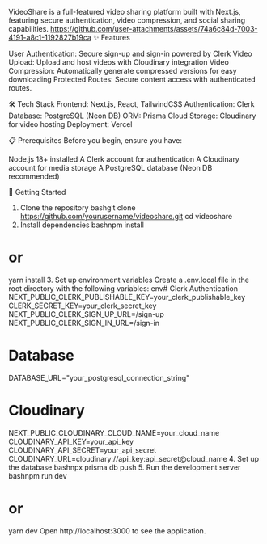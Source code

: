 VideoShare is a full-featured video sharing platform built with Next.js, featuring secure authentication, video compression, and social sharing capabilities.
https://github.com/user-attachments/assets/74a6c84d-7003-4191-a8c1-1192827b19ca
✨ Features

User Authentication: Secure sign-up and sign-in powered by Clerk
Video Upload: Upload and host videos with Cloudinary integration
Video Compression: Automatically generate compressed versions for easy downloading
Protected Routes: Secure content access with authenticated routes.


🛠️ Tech Stack
Frontend: Next.js, React, TailwindCSS
Authentication: Clerk
Database: PostgreSQL (Neon DB)
ORM: Prisma
Cloud Storage: Cloudinary for video hosting
Deployment: Vercel

📋 Prerequisites
Before you begin, ensure you have:

Node.js 18+ installed
A Clerk account for authentication
A Cloudinary account for media storage
A PostgreSQL database (Neon DB recommended)

🚀 Getting Started
1. Clone the repository
bashgit clone https://github.com/yourusername/videoshare.git
cd videoshare
2. Install dependencies
bashnpm install
# or
yarn install
3. Set up environment variables
Create a .env.local file in the root directory with the following variables:
env# Clerk Authentication
NEXT_PUBLIC_CLERK_PUBLISHABLE_KEY=your_clerk_publishable_key
CLERK_SECRET_KEY=your_clerk_secret_key
NEXT_PUBLIC_CLERK_SIGN_UP_URL=/sign-up
NEXT_PUBLIC_CLERK_SIGN_IN_URL=/sign-in

# Database
DATABASE_URL="your_postgresql_connection_string"

# Cloudinary
NEXT_PUBLIC_CLOUDINARY_CLOUD_NAME=your_cloud_name
CLOUDINARY_API_KEY=your_api_key
CLOUDINARY_API_SECRET=your_api_secret
CLOUDINARY_URL=cloudinary://api_key:api_secret@cloud_name
4. Set up the database
bashnpx prisma db push
5. Run the development server
bashnpm run dev
# or
yarn dev
Open http://localhost:3000 to see the application.